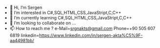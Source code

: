 - 👋 Hi, I’m Sergen
- 👀 I’m interested in C#,SQL,HTML,CSS,JavaStript,C,C++
- 🌱 I’m currently learning C#,SQL,HTML,CSS,JavaStript,C,C++
- 💞️ I’m looking to collaborate on ...
- 📫 How to reach me ?
e-Mail=srgnakts@gmail.com
Phone=+90 505 607 6819
linkedin=https://www.linkedin.com/in/sergen-akta%C5%9F-aa44981bb/

<!---
sergen/sergen is a ✨ special ✨ repository because its `README.md` (this file) appears on your GitHub profile.
You can click the Preview link to take a look at your changes.
--->
